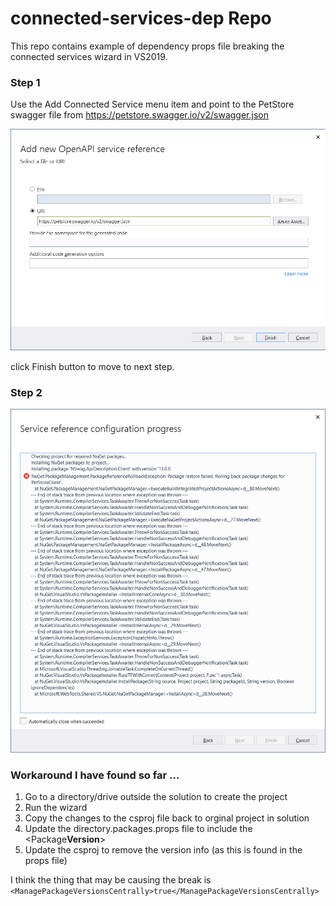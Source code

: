 # connected-services-dep Repo

This repo contains example of dependency props file breaking the connected services wizard in VS2019.

### Step 1

Use the Add Connected Service menu item and point to the PetStore swagger file from https://petstore.swagger.io/v2/swagger.json

![Step 1 Screen Shot](Step1Screenshot.png "Step 1 Screen Shot")

click Finish button to move to next step.

### Step 2

![Step 2 Screen Shot](Step2Screenshot.png "Step 2 Screen Shot")


### Workaround I have found so far ...

1. Go to a directory/drive outside the solution to create the project
2. Run the wizard
3. Copy the changes to the csproj file back to orginal project in solution
4. Update the directory.packages.props file to include the <Package**Version**>
5. Update the csproj to remove the version info (as this is found in the props file)

I think the thing that may be causing the break is `<ManagePackageVersionsCentrally>true</ManagePackageVersionsCentrally>`